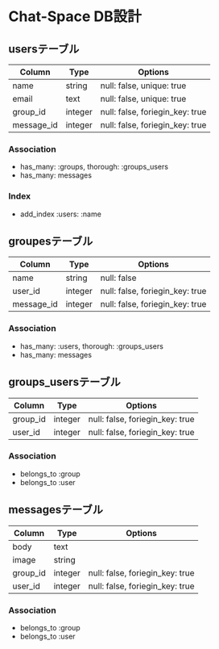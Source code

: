 # Chat-Space DB設計

## usersテーブル
|Column|Type|Options|
|------|----|-------|
|name|string|null: false, unique: true|
|email|text|null: false, unique: true|
|group_id|integer|null: false, foriegin_key: true|
|message_id|integer|null: false, foriegin_key: true|

### Association
- has_many: :groups, thorough: :groups_users
- has_many: messages 

### Index
- add_index :users: :name

###

## groupesテーブル
|Column|Type|Options|
|------|----|-------|
|name|string|null: false|
|user_id|integer|null: false, foriegin_key: true|
|message_id|integer|null: false, foriegin_key: true|

### Association
- has_many: :users, thorough: :groups_users
- has_many: messages

###

## groups_usersテーブル
|Column|Type|Options|
|------|----|-------|
|group_id|integer|null: false, foriegin_key: true|
|user_id|integer|null: false, foriegin_key: true|

### Association
- belongs_to :group
- belongs_to :user

###

## messagesテーブル
|Column|Type|Options|
|------|----|-------|
|body|text|
|image|string|
|group_id|integer|null: false, foriegin_key: true |
|user_id|integer|null: false, foriegin_key: true|

### Association
- belongs_to :group
- belongs_to :user